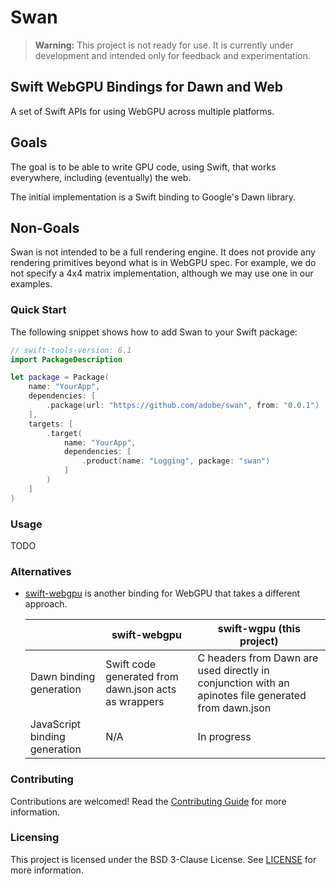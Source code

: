 # Swan
> **Warning:** This project is not ready for use. It is currently under development and intended only for feedback and experimentation.

## Swift WebGPU Bindings for Dawn and Web

A set of Swift APIs for using WebGPU across multiple platforms.

## Goals

The goal is to be able to write GPU code, using Swift, that works everywhere, including
(eventually) the web.

The initial implementation is a Swift binding to Google's Dawn library.

## Non-Goals

Swan is not intended to be a full rendering engine. It does not provide any rendering
primitives beyond what is in WebGPU spec. For example, we do not specify a 4x4 matrix
implementation, although we may use one in our examples.

### Quick Start

The following snippet shows how to add Swan to your Swift package:

```swift
// swift-tools-version: 6.1
import PackageDescription

let package = Package(
    name: "YourApp",
    dependencies: [
        .package(url: "https://github.com/adobe/swan", from: "0.0.1")
    ],
    targets: [
        .target(
            name: "YourApp",
            dependencies: [
                .product(name: "Logging", package: "swan")
            ]
        )
    ]
)
```

### Usage

TODO

### Alternatives

- [swift-webgpu](https://github.com/henrybetts/swift-webgpu) is another binding
  for WebGPU that takes a different approach.

  |                               | swift-webgpu                                         | swift-wgpu (this project)                                                                           |
  | ----------------------------- | ---------------------------------------------------- | --------------------------------------------------------------------------------------------------- |
  | Dawn binding generation       | Swift code generated from dawn.json acts as wrappers | C headers from Dawn are used directly in conjunction with an apinotes file generated from dawn.json |
  | JavaScript binding generation | N/A                                                  | In progress                                                                                         |

### Contributing

Contributions are welcomed! Read the [Contributing Guide](./.github/CONTRIBUTING.md) for more information.

### Licensing

This project is licensed under the BSD 3-Clause License. See [LICENSE](LICENSE) for more information.
